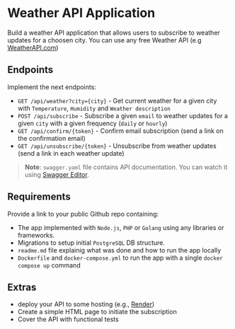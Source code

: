 # Weather API Application

Build a weather API application that allows users to subscribe to weather updates for a choosen city. You can use any free Weather API (e.g [WeatherAPI.com](https://www.weatherapi.com/my))

## Endpoints

Implement the next endpoints:

- `GET /api/weather?city={city}` - Get current weather for a given city with `Temperature`, `Humidity` and `Weather description`
- `POST /api/subscribe` - Subscribe a given `email` to weather updates for a given `city` with a given frequency (`daily` or `hourly`)
- `GET /api/confirm/{token}` - Confirm email subscription (send a link on the confirmation email)
- `GET /api/unsubscribe/{token}` - Unsubscribe from weather updates (send a link in each weather update)

> **Note**: `swagger.yaml` file contains API documentation. You can watch it using [Swagger Editor](https://editor.swagger.io/).

## Requirements

Provide a link to your public Github repo containing:

- The app implemented with `Node.js`, `PHP` or `Golang` using any libraries or frameworks.
- Migrations to setup initial `PostgreSQL` DB structure.
- `readme.md` file explainig what was done and how to run the app locally
- `Dockerfile` and `docker-compose.yml` to run the app with a single `docker compose up` command

## Extras

- deploy your API to some hosting (e.g., [Render](https://render.com/docs/docker))
- Create a simple HTML page to initiate the subscription
- Cover the API with functional tests
